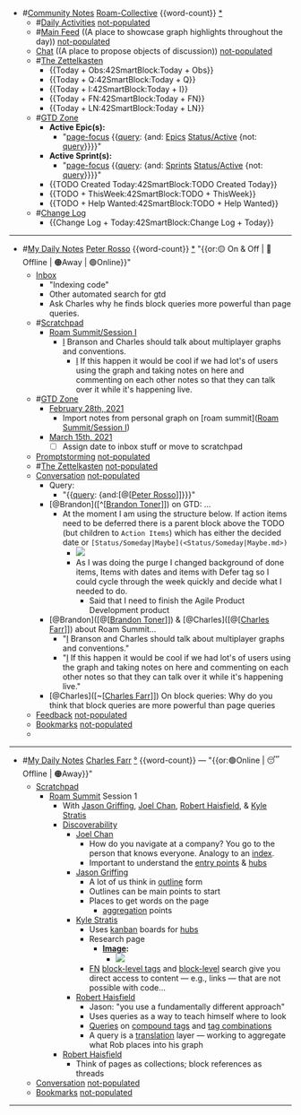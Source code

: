 - #[Community Notes](<Community Notes.md>) [Roam-Collective](<Roam-Collective.md>) {{word-count}} [*]([rc](<rc.md>)) 
    - #[Daily Activities](<Daily Activities.md>) [not-populated](<not-populated.md>)
    - #[Main Feed](<Main Feed.md>) ((A place to showcase graph highlights throughout the day)) [not-populated](<not-populated.md>) 
    - [Chat](<Chat.md>) ((A place to propose objects of discussion)) [not-populated](<not-populated.md>)
    - #[The Zettelkasten](<The Zettelkasten.md>)
        - {{Today + Obs:42SmartBlock:Today + Obs}}
        - {{Today + Q:42SmartBlock:Today + Q}}
        - {{Today + I:42SmartBlock:Today + I}}
        - {{Today + FN:42SmartBlock:Today + FN}}
        - {{Today + LN:42SmartBlock:Today + LN}}
    - #[GTD Zone](<GTD Zone.md>) 
        - **Active Epic(s):**
            - "[page-focus](<page-focus.md>) {{[query](<query.md>): {and: [Epics](<Epics.md>) [Status/Active](<Status/Active.md>) {not: [query](<query.md>)}}}}"
        - **Active Sprint(s):**
            - "[page-focus](<page-focus.md>) {{[query](<query.md>): {and: [Sprints](<Sprints.md>) [Status/Active](<Status/Active.md>) {not: [query](<query.md>)}}}}"
        - {{TODO Created Today:42SmartBlock:TODO Created Today}}
        - {{TODO + ThisWeek:42SmartBlock:TODO + ThisWeek}}
        - {{TODO + Help Wanted:42SmartBlock:TODO + Help Wanted}}
    - #[Change Log](<Change Log.md>)
        - {{Change Log + Today:42SmartBlock:Change Log + Today}}
- ---
- #[My Daily Notes](<My Daily Notes.md>) [Peter Rosso](<Peter Rosso.md>) {{word-count}} [*]([ptr](<ptr.md>))   "{{or:🟡 On & Off | 🚫 Offline | 🟠Away | 🟢Online}}"
    - [Inbox](<Inbox.md>)
        - "Indexing code"
        - Other automated search for gtd
        - Ask Charles why he finds block queries more powerful than page queries.
    - #[Scratchpad](<Scratchpad.md>) 
        - [Roam Summit/Session I](<Roam Summit/Session I.md>)
            - [I](<I.md>) Branson and Charles should talk about multiplayer graphs and conventions.
                - [I](<I.md>) If this happen it would be cool if we had lot's of users using the graph and taking notes on here and commenting on each other notes so that they can talk over it while it's happening live.
    - #[GTD Zone](<GTD Zone.md>)
        - [February 28th, 2021](<February 28th, 2021.md>)
            - Import notes from personal graph on [roam summit]([Roam Summit/Session I](<Roam Summit/Session I.md>))
        - [March 15th, 2021](<March 15th, 2021.md>)
            - [ ] Assign date to inbox stuff or move to scratchpad
    - [Promptstorming](<Promptstorming.md>) [not-populated](<not-populated.md>)
    - #[The Zettelkasten](<The Zettelkasten.md>) [not-populated](<not-populated.md>)
    - [Conversation](<Conversation.md>) [not-populated](<not-populated.md>)
        - Query:
            - "{{[query](<query.md>): {and:[@[[Peter Rosso](<@[[Peter Rosso.md>)]]}}}"
        - [@Brandon]([^[[Brandon Toner](<^[[Brandon Toner.md>)]]) on GTD: ...
            - At the moment I am using the structure below. If action items need to be deferred there is a parent block above the TODO (but children to `Action Items`) which has either the decided date or `[Status/Someday|Maybe](<Status/Someday|Maybe.md>)`
                - ![](https://firebasestorage.googleapis.com/v0/b/firescript-577a2.appspot.com/o/imgs%2Fapp%2FRoam-Collective%2Fk3J4rq3NG0.png?alt=media&token=11b73370-cf99-4702-a413-985f2f760aa3)
                -  As I was doing the purge I changed background of done items, Items with dates and items with Defer tag so I could cycle through the week quickly and decide what I needed to do.
                    - Said that I need to finish the Agile Product Development product
        - [@Brandon]([@[[Brandon Toner](<@[[Brandon Toner.md>)]]) & [@Charles]([@[[Charles Farr](<@[[Charles Farr.md>)]]) about Roam Summit...
            - "[I](<I.md>) Branson and Charles should talk about multiplayer graphs and conventions."
            - "[I](<I.md>) If this happen it would be cool if we had lot's of users using the graph and taking notes on here and commenting on each other notes so that they can talk over it while it's happening live."
        - [@Charles]([~[[Charles Farr](<~[[Charles Farr.md>)]]) On block queries: Why do you think that block queries are more powerful than page queries
    - [Feedback](<Feedback.md>)  [not-populated](<not-populated.md>)
    - [Bookmarks](<Bookmarks.md>) [not-populated](<not-populated.md>)
    - 
- ---
- #[My Daily Notes](<My Daily Notes.md>) [Charles Farr](<Charles Farr.md>) [°]([csf](<csf.md>)) {{word-count}} — "{{or:🟢Online | 😴 Offline | 🟠Away}}"
    - [Scratchpad](<Scratchpad.md>)
        - [Roam Summit](<Roam Summit.md>) Session 1
            - With [Jason Griffing](<Jason Griffing.md>), [Joel Chan](<Joel Chan.md>), [Robert Haisfield](<Robert Haisfield.md>), & [Kyle Stratis](<Kyle Stratis.md>)
            - [Discoverability]([discoverability](<discoverability.md>))
                - [Joel Chan](<Joel Chan.md>)
                    - How do you navigate at a company? You go to the person that knows everyone. Analogy to an [index](<index.md>).
                    - Important to understand the [entry points](<entry points.md>) & [hubs](<hubs.md>)
                - [Jason Griffing](<Jason Griffing.md>)
                    - A lot of us think in [outline](<outline.md>) form
                    - Outlines can be main points to start
                    - Places to get words on the page
                        - [aggregation](<aggregation.md>) points
                - [Kyle Stratis](<Kyle Stratis.md>)
                    - Uses [kanban](<kanban.md>) boards for [hubs](<hubs.md>)
                    - Research page
                        - **[Image](<Image.md>):**
                            - ![](https://firebasestorage.googleapis.com/v0/b/firescript-577a2.appspot.com/o/imgs%2Fapp%2FRoam-Collective%2FxHg7Lyx2cf.png?alt=media&token=afe78ab8-1132-4b3c-b69e-8258b3af37cf)
                    - [FN](<FN.md>) [block-level tags](<block-level tags.md>) and [block-level](<block-level.md>) search give you direct access to content — e.g., links — that are not possible with code...
                - [Robert Haisfield](<Robert Haisfield.md>)
                    - Jason: "you use a fundamentally different approach"
                    - Uses queries as a way to teach himself where to look
                    - [Queries]([querying](<querying.md>)) on [compound tags](<compound tags.md>) and [tag combinations](<tag combinations.md>)
                    - A query is a [translation](<translation.md>) layer — working to aggregate what Rob places into his graph
            - [Robert Haisfield](<Robert Haisfield.md>)
                - Think of pages as collections; block references as threads
    - [Conversation](<Conversation.md>) [not-populated](<not-populated.md>)
    - [Bookmarks](<Bookmarks.md>) [not-populated](<not-populated.md>)
- ---
